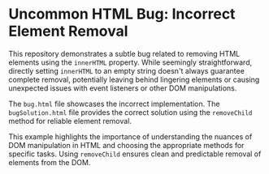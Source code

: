 # Uncommon HTML Bug: Incorrect Element Removal

This repository demonstrates a subtle bug related to removing HTML elements using the `innerHTML` property.  While seemingly straightforward, directly setting `innerHTML` to an empty string doesn't always guarantee complete removal, potentially leaving behind lingering elements or causing unexpected issues with event listeners or other DOM manipulations.

The `bug.html` file showcases the incorrect implementation. The `bugSolution.html` file provides the correct solution using the `removeChild` method for reliable element removal.

This example highlights the importance of understanding the nuances of DOM manipulation in HTML and choosing the appropriate methods for specific tasks.  Using `removeChild` ensures clean and predictable removal of elements from the DOM.